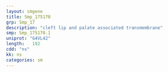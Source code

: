 ```yaml
---
layout: smgene
title: Smp_175170
grp: Smp_17
description: "cleft lip and palate associated transmembrane"
smp: Smp_175170.1
uniprot: "G4VL42"
length:   192
cdd: "ns"
kk: ns
categories: sm
---
```

